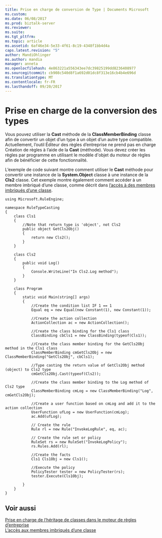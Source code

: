 ```yaml
---
title: Prise en charge de conversion de Type | Documents Microsoft
ms.custom: 
ms.date: 06/08/2017
ms.prod: biztalk-server
ms.reviewer: 
ms.suite: 
ms.tgt_pltfrm: 
ms.topic: article
ms.assetid: 6af46e34-5e33-4f61-8c19-4348f1bb4d4a
caps.latest.revision: "5"
author: MandiOhlinger
ms.author: mandia
manager: anneta
ms.openlocfilehash: 4e863221a556343ee7dc39825199dd8236408977
ms.sourcegitcommit: cb908c540d8f1a692d01dc8f313e16cb4b4e696d
ms.translationtype: MT
ms.contentlocale: fr-FR
ms.lasthandoff: 09/20/2017
---
```

# <a name="support-for-type-casting"></a>Prise en charge de la conversion des types
Vous pouvez utiliser la **Cast** méthode de la **ClassMemberBinding** classe afin de convertir un objet d’un type à un objet d’un autre type compatible. Actuellement, l’outil Éditeur des règles d’entreprise ne prend pas en charge Création de règles à l’aide de la **Cast** (méthode). Vous devez créer les règles par programme en utilisant le modèle d'objet du moteur de règles afin de bénéficier de cette fonctionnalité.  
  
 L’exemple de code suivant montre comment utiliser le **Cast** méthode pour convertir une instance de la **System.Object** classe à une instance de la **Cls2** classe. Cet exemple montre également comment accéder à un membre imbriqué d’une classe, comme décrit dans [l’accès à des membres imbriqués d’une classe](../core/accessing-nested-members-of-a-class.md).  
  
```  
using Microsoft.RuleEngine;  
  
namespace RuleTypeCasting  
{  
    class Cls1  
    {  
        //Note that return type is 'object', not Cls2  
        public object GetCls2Obj()  
        {  
            return new Cls2();  
        }  
    }  
  
    class Cls2  
    {  
        public void Log()  
        {  
            Console.WriteLine("In Cls2.Log method");  
        }  
    }  
  
    class Program  
    {  
        static void Main(string[] args)  
        {  
            //Create the condition list IF 1 == 1  
            Equal eq = new Equal(new Constant(1), new Constant(1));  
  
            //Create the action collection  
            ActionCollection ac = new ActionCollection();  
  
            //Create the class binding for the Cls1 class  
            ClassBinding cbCls1 = new ClassBinding(typeof(Cls1));  
  
            //Create the class member binding for the GetCls2Obj method in the Cls1 class  
            ClassMemberBinding cmGetCls2Obj = new ClassMemberBinding("GetCls2Obj", cbCls1);  
  
            //Type casting the return value of GetCls2Obj method (object) to Cls2 type  
            cmGetCls2Obj.Cast(typeof(Cls2));  
  
            //Create the class member binding to the Log method of Cls2 type   
            ClassMemberBinding cmLog = new ClassMemberBinding("Log", cmGetCls2Obj);  
  
            //Create a user function based on cmLog and add it to the action collection  
            UserFunction ufLog = new UserFunction(cmLog);  
            ac.Add(ufLog);  
  
            // Create the rule  
            Rule rl = new Rule("InvokeLogRule", eq, ac);  
  
            // Create the rule set or policy  
            RuleSet rs = new RuleSet("InvokeLogPolicy");  
            rs.Rules.Add(rl);  
  
            //Create the facts  
            Cls1 Cls1Obj = new Cls1();  
  
            //Execute the policy  
            PolicyTester tester = new PolicyTester(rs);  
            tester.Execute(Cls1Obj);  
  
        }  
    }  
}  
```  
  
## <a name="see-also"></a>Voir aussi  
 [Prise en charge de l’héritage de classes dans le moteur de règles d’entreprise](../core/support-for-class-inheritance-in-the-business-rule-engine.md)   
 [L’accès aux membres imbriqués d’une classe](../core/accessing-nested-members-of-a-class.md)